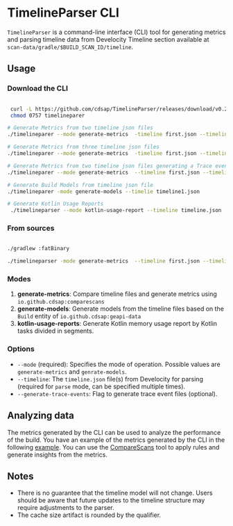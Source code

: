 # TimelineParser CLI

`TimelineParser` is a command-line interface (CLI) tool for generating metrics and parsing timeline data from Develocity Timeline section available at `scan-data/gradle/$BUILD_SCAN_ID/timeline`.

## Usage

### Download the CLI
```sh

 curl -L https://github.com/cdsap/TimelineParser/releases/download/v0.2.0/timelineparer --output timelineparer
 chmod 0757 timelineparer

# Generate Metrics from two timeline json files
./timelineparer --mode generate-metrics  -timeline first.json --timeline second.json

# Generate Metrics from three timeline json files
./timelineparer --mode generate-metrics  -timeline first.json --timeline second.json --third second.json

# Generate Metrics from two timeline json files generating a Trace event file
./timelineparer --mode generate-metrics  --timeline first.json --timeline second.json --generate-trace-events

# Generate Build Models from timeline json file
./timelineparer -mode generate-models --timelie timeline1.json

# Generate Kotlin Usage Reports
 ./timelineparser --mode kotlin-usage-report --timeline timeline.json


```
### From sources
```sh

./gradlew :fatBinary

./timelineparser -mode generate-metrics  --timeline first.json --timeline second.json
```


### Modes

1. **generate-metrics**: Compare timeline files and generate metrics using `io.github.cdsap:comparescans`
2. **generate-models**: Generate models from the timeline files based on the `Build` entity of `io.github.cdsap:geapi-data`
2. **kotlin-usage-reports**: Generate Kotlin memory usage report by Kotlin tasks divided in segments.

### Options

- `--mode` (required): Specifies the mode of operation. Possible values are `generate-metrics` and `genrate-models`.
- `--timeline`: The `timeline.json` file(s) from Develocity for parsing (required for `parse` mode, can be specified multiple times).
- `--generate-trace-events`: Flag to generate trace event files (optional).

## Analyzing data
The metrics generated by the CLI can be used to analyze the performance of the build. You have an example of the metrics generated by the CLI in the following [example](resources/metrics-timeline1-timeline2.csv).
You can use the [CompareScans](https://github.com/cdsap/CompareScans) tool to apply rules and generate insights from the metrics.

## Notes
* There is no guarantee that the timeline model will not change. Users should be aware that future updates to the timeline structure may require adjustments to the parser.
* The cache size artifact is rounded by the qualifier.


